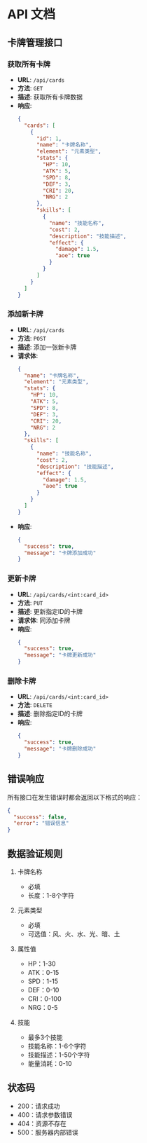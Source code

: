 # API 文档

## 卡牌管理接口

### 获取所有卡牌
- **URL**: `/api/cards`
- **方法**: `GET`
- **描述**: 获取所有卡牌数据
- **响应**:
  ```json
  {
    "cards": [
      {
        "id": 1,
        "name": "卡牌名称",
        "element": "元素类型",
        "stats": {
          "HP": 10,
          "ATK": 5,
          "SPD": 8,
          "DEF": 3,
          "CRI": 20,
          "NRG": 2
        },
        "skills": [
          {
            "name": "技能名称",
            "cost": 2,
            "description": "技能描述",
            "effect": {
              "damage": 1.5,
              "aoe": true
            }
          }
        ]
      }
    ]
  }
  ```

### 添加新卡牌
- **URL**: `/api/cards`
- **方法**: `POST`
- **描述**: 添加一张新卡牌
- **请求体**:
  ```json
  {
    "name": "卡牌名称",
    "element": "元素类型",
    "stats": {
      "HP": 10,
      "ATK": 5,
      "SPD": 8,
      "DEF": 3,
      "CRI": 20,
      "NRG": 2
    },
    "skills": [
      {
        "name": "技能名称",
        "cost": 2,
        "description": "技能描述",
        "effect": {
          "damage": 1.5,
          "aoe": true
        }
      }
    ]
  }
  ```
- **响应**:
  ```json
  {
    "success": true,
    "message": "卡牌添加成功"
  }
  ```

### 更新卡牌
- **URL**: `/api/cards/<int:card_id>`
- **方法**: `PUT`
- **描述**: 更新指定ID的卡牌
- **请求体**: 同添加卡牌
- **响应**:
  ```json
  {
    "success": true,
    "message": "卡牌更新成功"
  }
  ```

### 删除卡牌
- **URL**: `/api/cards/<int:card_id>`
- **方法**: `DELETE`
- **描述**: 删除指定ID的卡牌
- **响应**:
  ```json
  {
    "success": true,
    "message": "卡牌删除成功"
  }
  ```

## 错误响应
所有接口在发生错误时都会返回以下格式的响应：
```json
{
  "success": false,
  "error": "错误信息"
}
```

## 数据验证规则
1. 卡牌名称
   - 必填
   - 长度：1-8个字符

2. 元素类型
   - 必填
   - 可选值：风、火、水、光、暗、土

3. 属性值
   - HP：1-30
   - ATK：0-15
   - SPD：1-15
   - DEF：0-10
   - CRI：0-100
   - NRG：0-5

4. 技能
   - 最多3个技能
   - 技能名称：1-6个字符
   - 技能描述：1-50个字符
   - 能量消耗：0-10

## 状态码
- 200：请求成功
- 400：请求参数错误
- 404：资源不存在
- 500：服务器内部错误 